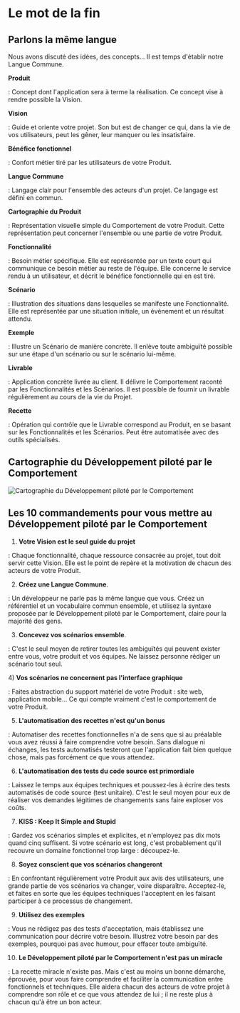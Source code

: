 # Le mot de la fin


## Parlons la même langue

Nous avons discuté des idées, des concepts... Il est temps d'établir
notre Langue Commune.



**Produit**

:   Concept dont l'application sera à terme la réalisation. Ce concept vise
à rendre possible la Vision.

**Vision**

:   Guide et oriente votre projet. Son but est de changer ce qui, dans la
vie de vos utilisateurs, peut les gêner, leur manquer ou les
insatisfaire.

**Bénéfice fonctionnel**

:   Confort métier tiré par les utilisateurs de votre Produit. 


**Langue Commune**

:   Langage clair pour l'ensemble des acteurs d'un projet. Ce langage est
défini en commun.

**Cartographie du Produit**

:   Représentation visuelle simple du Comportement de votre Produit. Cette
représentation peut concerner l'ensemble ou une partie de votre Produit.

**Fonctionnalité**

:   Besoin métier spécifique. Elle est représentée par un texte court qui
communique ce besoin métier au reste de l'équipe. Elle concerne le
service rendu à un utilisateur, et décrit le bénéfice fonctionnelle qui
en est tiré.

**Scénario**

:   Illustration des situations dans lesquelles se manifeste une
Fonctionnalité. Elle est représentée par une situation initiale, un
événement et un résultat attendu.

**Exemple**

:   Illustre un Scénario de manière concrète. Il enlève toute ambiguïté
possible sur une étape d'un scénario ou sur le scénario lui-même.

**Livrable**

:   Application concrète livrée au client. Il délivre le Comportement
raconté par les Fonctionnalités et les Scénarios. Il est possible de
fournir un livrable régulièrement au cours de la vie du Projet.

**Recette**

:   Opération qui contrôle que le Livrable correspond au Produit, en se
basant sur les Fonctionnalités et les Scénarios. Peut être automatisée
avec des outils spécialisés.

## Cartographie du Développement piloté par le Comportement

![ Cartographie du Développement piloté par le Comportement ](cartographie.png)


## Les 10 commandements pour vous mettre au Développement piloté par le Comportement


1) **Votre Vision est le seul guide du projet**

:   Chaque fonctionnalité, chaque ressource consacrée au projet, tout doit
    servir cette Vision. Elle est le point de repère et la motivation de
    chacun des acteurs de votre Produit. 

2) **Créez une Langue Commune**.

:   Un développeur ne parle pas la même langue que vous. Créez un
    référentiel et un vocabulaire commun ensemble, et utilisez la syntaxe
    proposée par le Développement piloté par le Comportement, claire pour la
    majorité des gens.

3) **Concevez vos scénarios ensemble**.

:   C'est le seul moyen de retirer toutes les ambiguïtés qui peuvent exister
    entre vous, votre produit et vos équipes. Ne laissez personne rédiger un
    scénario tout seul.

4) **Vos scénarios ne concernent pas l'interface graphique**

:   Faites abstraction du support matériel de votre Produit : site web,
    application mobile... Ce qui compte vraiment c'est le comportement de
    votre Produit.

5) **L'automatisation des recettes n'est qu'un bonus**

:   Automatiser des recettes fonctionnelles n'a de sens que si au préalable
    vous avez réussi à faire comprendre votre besoin. Sans dialogue ni
    échanges, les tests automatisés testeront que l'application fait bien
    quelque chose, mais pas forcément ce que vous attendez.

6) **L'automatisation des tests du code source est primordiale**

:   Laissez le temps aux équipes techniques et poussez-les à écrire des
    tests automatisés de code source (test unitaire). C'est le seul moyen
    pour eux de réaliser vos demandes légitimes de changements sans faire
    exploser vos coûts.

7) **KISS : Keep It Simple and Stupid**

:   Gardez vos scénarios simples et explicites, et n'employez pas dix mots
    quand cinq suffisent. Si votre scénario est long, c'est probablement
    qu'il recouvre un domaine fonctionnel trop large : découpez-le.

8) **Soyez conscient que vos scénarios changeront**

:   En confrontant régulièrement votre Produit aux avis des utilisateurs,
    une grande partie de vos scénarios va changer, voire disparaître.
    Acceptez-le, et faites en sorte que les équipes techniques l'acceptent
    en les faisant participer à ce processus de changement.

9) **Utilisez des exemples**

:   Vous ne rédigez pas des tests d'acceptation, mais établissez une
    communication pour décrire votre besoin. Illustrez votre besoin par des
    exemples, pourquoi pas avec humour, pour effacer toute ambiguïté.  

10) **Le Développement piloté par le Comportement n'est pas un miracle**

:   La recette miracle n'existe pas. Mais c'est au moins un bonne démarche,
    éprouvée, pour vous faire comprendre et faciliter la communication entre
    fonctionnels et techniques. Elle aidera chacun des acteurs de votre
    projet à comprendre son rôle et ce que vous attendez de lui ; il ne
    reste plus à chacun qu'à être un bon acteur.

